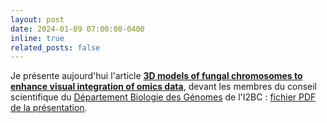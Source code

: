 ```yaml
---
layout: post
date: 2024-01-09 07:00:00-0400
inline: true
related_posts: false
---
```


Je présente aujourd'hui l'article [**3D models of fungal chromosomes to enhance visual integration of omics data**](https://academic.oup.com/nargab/article/5/4/lqad104/7458894), devant les membres du conseil scientifique du [Département Biologie des Génomes](https://www.i2bc.paris-saclay.fr/disciplinary-department/genome-biology-department/) de l'I2BC : [fichier PDF de la présentation](../assets/pdf/2024-01-09_highligths_GL.pdf).
